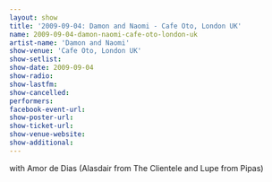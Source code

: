 ```yaml
---
layout: show
title: '2009-09-04: Damon and Naomi - Cafe Oto, London UK'
name: 2009-09-04-damon-naomi-cafe-oto-london-uk
artist-name: 'Damon and Naomi'
show-venue: 'Cafe Oto, London UK'
show-setlist: 
show-date: 2009-09-04
show-radio: 
show-lastfm: 
show-cancelled: 
performers: 
facebook-event-url: 
show-poster-url: 
show-ticket-url: 
show-venue-website: 
show-additional: 
---
```


with Amor de Dias (Alasdair from The Clientele and Lupe from Pipas)
